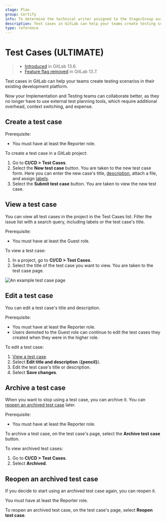 ```yaml
---
stage: Plan
group: Certify
info: To determine the technical writer assigned to the Stage/Group associated with this page, see https://about.gitlab.com/handbook/product/ux/technical-writing/#assignments
description: Test cases in GitLab can help your teams create testing scenarios in their existing development platform.
type: reference
---
```


# Test Cases **(ULTIMATE)**

> - [Introduced](https://gitlab.com/gitlab-org/gitlab/-/issues/233479) in GitLab 13.6.
> - [Feature flag removed](https://gitlab.com/gitlab-org/gitlab/-/issues/241983) in GitLab 13.7.

Test cases in GitLab can help your teams create testing scenarios in their existing development platform.

Now your Implementation and Testing teams can collaborate better, as they no longer have to
use external test planning tools, which require additional overhead, context switching, and expense.

## Create a test case

Prerequisite:

- You must have at least the Reporter role.

To create a test case in a GitLab project:

1. Go to **CI/CD > Test Cases**.
1. Select the **New test case** button. You are taken to the new test case form. Here you can enter
   the new case's title, [description](../../user/markdown.md), attach a file, and assign [labels](../../user/project/labels.md).
1. Select the **Submit test case** button. You are taken to view the new test case.

## View a test case

You can view all test cases in the project in the Test Cases list. Filter the
issue list with a search query, including labels or the test case's title.

Prerequisite:

- You must have at least the Guest role.

To view a test case:

1. In a project, go to **CI/CD > Test Cases**.
1. Select the title of the test case you want to view. You are taken to the test case page.

![An example test case page](img/test_case_show_v13_10.png)

## Edit a test case

You can edit a test case's title and description.

Prerequisite:

- You must have at least the Reporter role.
- Users demoted to the Guest role can continue to edit the test cases they created
when they were in the higher role.

To edit a test case:

1. [View a test case](#view-a-test-case).
1. Select **Edit title and description** (**{pencil}**).
1. Edit the test case's title or description.
1. Select **Save changes**.

## Archive a test case

When you want to stop using a test case, you can archive it. You can [reopen an archived test case](#reopen-an-archived-test-case) later.

Prerequisite:

- You must have at least the Reporter role.

To archive a test case, on the test case's page, select the **Archive test case** button.

To view archived test cases:

1. Go to **CI/CD > Test Cases**.
1. Select **Archived**.

## Reopen an archived test case

If you decide to start using an archived test case again, you can reopen it.

You must have at least the Reporter role.

To reopen an archived test case, on the test case's page, select **Reopen test case**.

